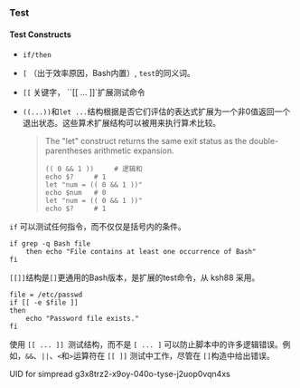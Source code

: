 ### Test

#### Test Constructs

- `if/then`

- `[` （出于效率原因，Bash内置）, `test`的同义词。  

- `[[` 关键字， ``[[ ... ]]`扩展测试命令

- `((...))`和`let ...`结构根据是否它们评估的表达式扩展为一个非0值返回一个退出状态。这些算术扩展结构可以被用来执行算术比较。
  
  > The "let" construct returns the same exit status as the double-parentheses arithmetic expansion.
  > 
  > ```shell
  > (( 0 && 1 ))     # 逻辑和
  > echo $?     # 1
  > let "num = (( 0 && 1 ))"
  > echo $num   # 0
  > let "num = (( 0 && 1 ))"
  > echo $?     # 1
  > ```

`if` 可以测试任何指令，而不仅仅是括号内的条件。

```shell
if grep -q Bash file
    then echo "File contains at least one occurrence of Bash"
fi
```

`[[]]`结构是`[]`更通用的Bash版本，是扩展的test命令，从 ksh88 采用。

```shell
file = /etc/passwd
if [[ -e $file ]]
then
    echo "Password file exists."
fi
```

使用 `[[ ... ]] `测试结构，而不是 `[ ... ]` 可以防止脚本中的许多逻辑错误。例如，`&&`、`||`、`<`和`>`运算符在 `[[ ]]` 测试中工作，尽管在 `[]`构造中给出错误。


UID for simpread
g3x8trz2-x9oy-040o-tyse-j2uop0vqn4xs
